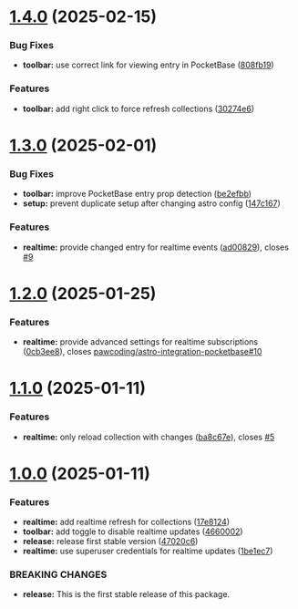 # [1.4.0](https://github.com/pawcoding/astro-integration-pocketbase/compare/v1.3.0...v1.4.0) (2025-02-15)


### Bug Fixes

* **toolbar:** use correct link for viewing entry in PocketBase ([808fb19](https://github.com/pawcoding/astro-integration-pocketbase/commit/808fb1964bb773f02104aa09a4e641364a574c71))


### Features

* **toolbar:** add right click to force refresh collections ([30274e6](https://github.com/pawcoding/astro-integration-pocketbase/commit/30274e6b56fd1160425413825c52a1564c734461))

# [1.3.0](https://github.com/pawcoding/astro-integration-pocketbase/compare/v1.2.0...v1.3.0) (2025-02-01)


### Bug Fixes

* **toolbar:** improve PocketBase entry prop detection ([be2efbb](https://github.com/pawcoding/astro-integration-pocketbase/commit/be2efbb1bd5aebe9c7dd4cefab4e37062f58ebd7))
* **setup:** prevent duplicate setup after changing astro config ([147c167](https://github.com/pawcoding/astro-integration-pocketbase/commit/147c167348e2f39135eacde4523ac0cb91f6c78c))


### Features

* **realtime:** provide changed entry for realtime events ([ad00829](https://github.com/pawcoding/astro-integration-pocketbase/commit/ad00829f8e8e2687a5b02380fd91a390b78defea)), closes [#9](https://github.com/pawcoding/astro-integration-pocketbase/issues/9)

# [1.2.0](https://github.com/pawcoding/astro-integration-pocketbase/compare/v1.1.0...v1.2.0) (2025-01-25)


### Features

* **realtime:** provide advanced settings for realtime subscriptions ([0cb3ee8](https://github.com/pawcoding/astro-integration-pocketbase/commit/0cb3ee811ad88c4973b020128bd301a72278e78e)), closes [pawcoding/astro-integration-pocketbase#10](https://github.com/pawcoding/astro-integration-pocketbase/issues/10)

# [1.1.0](https://github.com/pawcoding/astro-integration-pocketbase/compare/v1.0.0...v1.1.0) (2025-01-11)


### Features

* **realtime:** only reload collection with changes ([ba8c67e](https://github.com/pawcoding/astro-integration-pocketbase/commit/ba8c67e94eb03633e364205b75f7f3d85796e57b)), closes [#5](https://github.com/pawcoding/astro-integration-pocketbase/issues/5)

# [1.0.0](https://github.com/pawcoding/astro-integration-pocketbase/compare/v0.2.0...v1.0.0) (2025-01-11)


### Features

* **realtime:** add realtime refresh for collections ([17e8124](https://github.com/pawcoding/astro-integration-pocketbase/commit/17e81244c07747077226f8c673c63f4e6a8ea402))
* **toolbar:** add toggle to disable realtime updates ([4660002](https://github.com/pawcoding/astro-integration-pocketbase/commit/466000247d0a89dec0d80be7057a49ec1eab073b))
* **release:** release first stable version ([47020c6](https://github.com/pawcoding/astro-integration-pocketbase/commit/47020c69e6585a611e68ba3f1c60b2c203fc2e0f))
* **realtime:** use superuser credentials for realtime updates ([1be1ec7](https://github.com/pawcoding/astro-integration-pocketbase/commit/1be1ec7fc85c90a8ab20dc7851ffc3d76f7d7e60))


### BREAKING CHANGES

* **release:** This is the first stable release of this package.
